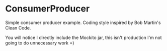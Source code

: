 # ConsumerProducer
Simple consumer producer example. Coding style inspired by Bob Martin's Clean Code.

You will notice I directly include the Mockito jar, this isn't production I'm not going to do unnecessary work =)
